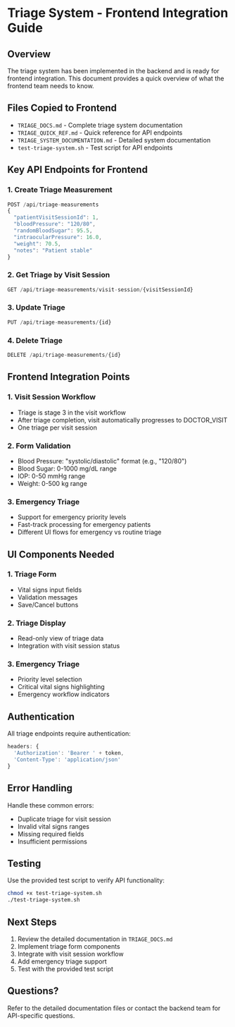 # Triage System - Frontend Integration Guide

## Overview
The triage system has been implemented in the backend and is ready for frontend integration. This document provides a quick overview of what the frontend team needs to know.

## Files Copied to Frontend
- `TRIAGE_DOCS.md` - Complete triage system documentation
- `TRIAGE_QUICK_REF.md` - Quick reference for API endpoints
- `TRIAGE_SYSTEM_DOCUMENTATION.md` - Detailed system documentation
- `test-triage-system.sh` - Test script for API endpoints

## Key API Endpoints for Frontend

### 1. Create Triage Measurement
```javascript
POST /api/triage-measurements
{
  "patientVisitSessionId": 1,
  "bloodPressure": "120/80",
  "randomBloodSugar": 95.5,
  "intraocularPressure": 16.0,
  "weight": 70.5,
  "notes": "Patient stable"
}
```

### 2. Get Triage by Visit Session
```javascript
GET /api/triage-measurements/visit-session/{visitSessionId}
```

### 3. Update Triage
```javascript
PUT /api/triage-measurements/{id}
```

### 4. Delete Triage
```javascript
DELETE /api/triage-measurements/{id}
```

## Frontend Integration Points

### 1. Visit Session Workflow
- Triage is stage 3 in the visit workflow
- After triage completion, visit automatically progresses to DOCTOR_VISIT
- One triage per visit session

### 2. Form Validation
- Blood Pressure: "systolic/diastolic" format (e.g., "120/80")
- Blood Sugar: 0-1000 mg/dL range
- IOP: 0-50 mmHg range
- Weight: 0-500 kg range

### 3. Emergency Triage
- Support for emergency priority levels
- Fast-track processing for emergency patients
- Different UI flows for emergency vs routine triage

## UI Components Needed

### 1. Triage Form
- Vital signs input fields
- Validation messages
- Save/Cancel buttons

### 2. Triage Display
- Read-only view of triage data
- Integration with visit session status

### 3. Emergency Triage
- Priority level selection
- Critical vital signs highlighting
- Emergency workflow indicators

## Authentication
All triage endpoints require authentication:
```javascript
headers: {
  'Authorization': 'Bearer ' + token,
  'Content-Type': 'application/json'
}
```

## Error Handling
Handle these common errors:
- Duplicate triage for visit session
- Invalid vital signs ranges
- Missing required fields
- Insufficient permissions

## Testing
Use the provided test script to verify API functionality:
```bash
chmod +x test-triage-system.sh
./test-triage-system.sh
```

## Next Steps
1. Review the detailed documentation in `TRIAGE_DOCS.md`
2. Implement triage form components
3. Integrate with visit session workflow
4. Add emergency triage support
5. Test with the provided test script

## Questions?
Refer to the detailed documentation files or contact the backend team for API-specific questions. 